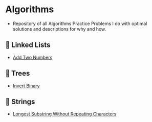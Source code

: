 # Algorithms
- Repository of all Algorithms Practice Problems I do with optimal solutions and descriptions for why and how.

## 🔗 Linked Lists
 - [Add Two Numbers](https://github.com/Gabriel-Gebril/Algorithms/blob/master/Add_Two_Numbers.py)
 
## 🌴 Trees
 - [Invert Binary](https://github.com/Gabriel-Gebril/Algorithms/blob/master/invertBinary.py)

## 🧵 Strings
 - [Longest Substring Without Repeating Characters](https://github.com/Gabriel-Gebril/Algorithms/blob/master/Longest_Substring_NoDupes.py)
